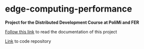 # edge-computing-performance
**Project for the Distributed Development Course at PoliMi and FER**

[Follow this link](https://drive.google.com/drive/folders/1KaGCQgi5YzHulSMd1tcRK_pQs4Diwxm_?usp=sharing) to read the documentation of this project

[Link](https://github.com/DistributedSoftwareDev-PoliMi-FER/edge-computing-performance) to code repository
